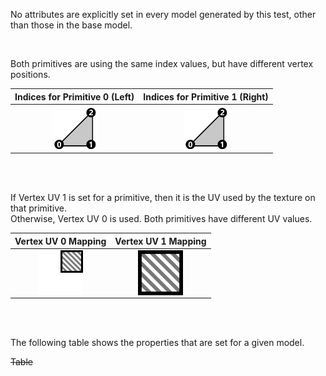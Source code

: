 No attributes are explicitly set in every model generated by this test, other than those in the base model.  

<br>

Both primitives are using the same index values, but have different vertex positions.  

Indices for Primitive 0 (Left) | Indices for Primitive 1 (Right)
:---: | :---:
<img src="./Icon_Indices_Primitive1.png" height="72" width="72" align="middle"> | <img src="./Icon_Indices_Primitive2.png" height="72" width="72" align="middle">

<br><br>

If Vertex UV 1 is set for a primitive, then it is the UV used by the texture on that primitive.  
Otherwise, Vertex UV 0 is used. Both primitives have different UV values.  

Vertex UV 0 Mapping | Vertex UV 1 Mapping
:---: | :---:
<img src="./Icon_UVSpace2.png" height="72" width="72" align="middle"> | <img src="./Icon_UVSpace3.png" height="72" width="72" align="middle">

<br><br>

The following table shows the properties that are set for a given model.  

~~Table~~ 
